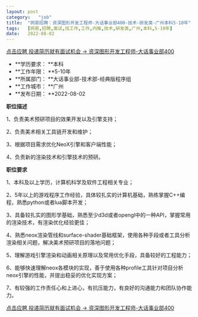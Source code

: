 ```yaml
---
layout:	post
category:	"job"
title:	"网易招聘：资深图形开发工程师-大话事业部400-技术-研发类-广州本科5-10年"
tags:	[网易,招聘,面试,找工作,工作,内推,技术,研发类,广州,本科,5-10年]
date:	2022-08-02
---
```


[点击应聘 投递简历就有面试机会 ->  资深图形开发工程师-大话事业部400](http://mobile.bole.netease.com/bole/boleDetail?id=38552&employeeId=346f03c3cda5f04c&key=all)



- **学历要求： **本科
- **工作年限： **5-10年
- **所属部门： **大话事业部-技术部-经典版程序组
- **工作城市： **广州
- **发布日期： **2022-08-02



**职位描述**

1、负责美术预研项目的效果开发以及引擎支持；

2、负责美术相关工具链开发和维护；

3、根据项目需求优化NeoX引擎和客户端性能；

4、负责新的渲染技术和引擎技术的预研。



**职位要求**

1、本科及以上学历，计算机科学及软件工程相关专业；

2、5年以上的游戏程序工作经验，具体较扎实的计算机基础，熟练掌握C++编程，熟悉python或者lua脚本开发；

3、具备较扎实的图形学基础，熟悉至少d3d或者opengl中的一种API，掌握常用的渲染技术，有渲染优化经验更佳；

4、熟悉neox渲染管线和surface-shader基础框架，使用各种手段或者工具分析渲染相关问题，解决美术预研项目的落地问题；

5、理解游戏引擎渲染和动画相关原理以及常用优化手段，具备较好的工程能力；

6、能够快速理解neox各模块的实现，善于使用各种profile工具针对项目分析neox引擎的性能，并提出稳妥的优化实现方案；

7、有较强的工作责任心和上进心，有抗压能力，有良好的沟通能力和团队协作能力。



[点击应聘 投递简历就有面试机会 ->  资深图形开发工程师-大话事业部400](http://mobile.bole.netease.com/bole/boleDetail?id=38552&employeeId=346f03c3cda5f04c&key=all)